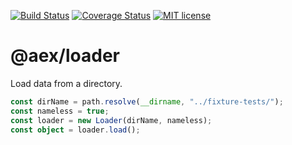 [![Build Status](https://travis-ci.org/aex-ts-node/loader.svg?branch=master)](https://travis-ci.org/aex-ts-node/loader.svg?branch=master)
[![Coverage Status](https://coveralls.io/repos/github/aex-ts-node/loader/badge.svg?branch=master)](https://coveralls.io/github/aex-ts-node/loader?branch=master)
[![MIT license](http://img.shields.io/badge/license-MIT-brightgreen.svg)](http://opensource.org/licenses/MIT)

# @aex/loader

Load data from a directory.

```ts
const dirName = path.resolve(__dirname, "../fixture-tests/");
const nameless = true;
const loader = new Loader(dirName, nameless);
const object = loader.load();
```